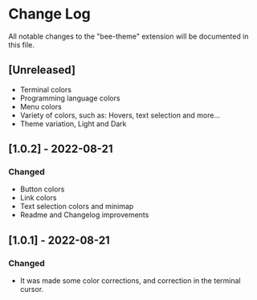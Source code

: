 # Change Log

All notable changes to the "bee-theme" extension will be documented in this file.

## [Unreleased]
- Terminal colors
- Programming language colors
- Menu colors
- Variety of colors, such as: Hovers, text selection and more...
- Theme variation, Light and Dark
## [1.0.2] - 2022-08-21

### Changed

- Button colors
- Link colors
- Text selection colors and minimap
- Readme and Changelog improvements
## [1.0.1] - 2022-08-21

### Changed

- It was made some color corrections, and correction in the terminal cursor.